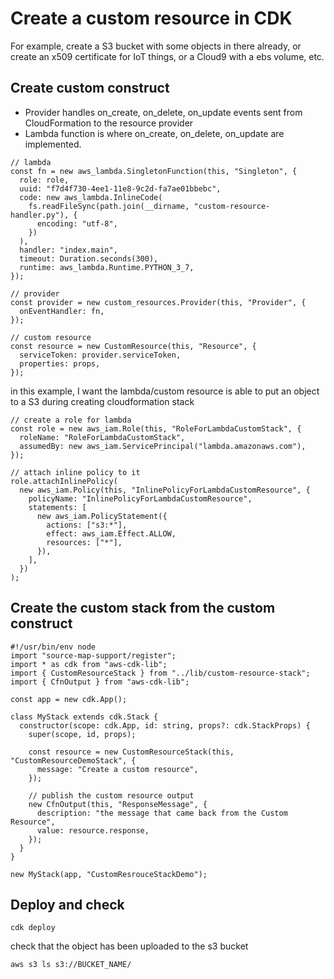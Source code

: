 # Create a custom resource in CDK

For example, create a S3 bucket with some objects in there already, or create an x509 certificate for IoT things, or a Cloud9 with a ebs volume, etc.

## Create custom construct

- Provider handles on_create, on_delete, on_update events sent from CloudFormation to the resource provider
- Lambda function is where on_create, on_delete, on_update are implemented.

```tsx
// lambda
const fn = new aws_lambda.SingletonFunction(this, "Singleton", {
  role: role,
  uuid: "f7d4f730-4ee1-11e8-9c2d-fa7ae01bbebc",
  code: new aws_lambda.InlineCode(
    fs.readFileSync(path.join(__dirname, "custom-resource-handler.py"), {
      encoding: "utf-8",
    })
  ),
  handler: "index.main",
  timeout: Duration.seconds(300),
  runtime: aws_lambda.Runtime.PYTHON_3_7,
});

// provider
const provider = new custom_resources.Provider(this, "Provider", {
  onEventHandler: fn,
});

// custom resource
const resource = new CustomResource(this, "Resource", {
  serviceToken: provider.serviceToken,
  properties: props,
});
```

in this example, I want the lambda/custom resource is able to put an object to a S3 during creating cloudformation stack

```tsx
// create a role for lambda
const role = new aws_iam.Role(this, "RoleForLambdaCustomStack", {
  roleName: "RoleForLambdaCustomStack",
  assumedBy: new aws_iam.ServicePrincipal("lambda.amazonaws.com"),
});

// attach inline policy to it
role.attachInlinePolicy(
  new aws_iam.Policy(this, "InlinePolicyForLambdaCustomResource", {
    policyName: "InlinePolicyForLambdaCustomResource",
    statements: [
      new aws_iam.PolicyStatement({
        actions: ["s3:*"],
        effect: aws_iam.Effect.ALLOW,
        resources: ["*"],
      }),
    ],
  })
);
```

## Create the custom stack from the custom construct

```tsx
#!/usr/bin/env node
import "source-map-support/register";
import * as cdk from "aws-cdk-lib";
import { CustomResourceStack } from "../lib/custom-resource-stack";
import { CfnOutput } from "aws-cdk-lib";

const app = new cdk.App();

class MyStack extends cdk.Stack {
  constructor(scope: cdk.App, id: string, props?: cdk.StackProps) {
    super(scope, id, props);

    const resource = new CustomResourceStack(this, "CustomResourceDemoStack", {
      message: "Create a custom resource",
    });

    // publish the custom resource output
    new CfnOutput(this, "ResponseMessage", {
      description: "the message that came back from the Custom Resource",
      value: resource.response,
    });
  }
}

new MyStack(app, "CustomResrouceStackDemo");
```

## Deploy and check

```shell
cdk deploy
```

check that the object has been uploaded to the s3 bucket

```
aws s3 ls s3://BUCKET_NAME/
```
